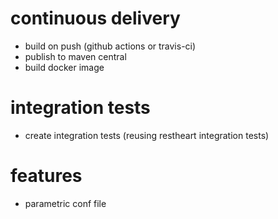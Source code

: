 # continuous delivery

- build on push (github actions or travis-ci)
- publish to maven central
- build docker image

# integration tests

- create integration tests (reusing restheart integration tests)

# features

- parametric conf file